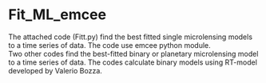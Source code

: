 # Fit_ML_emcee

The attached code (Fitt.py) find the best fitted single microlensing models to a time series of data. The code use emcee python module.  
Two other codes find the best-fitted  binary or planetary microlensing model to a time series of  data. The codes calculate binary models using RT-model developed by Valerio Bozza.
